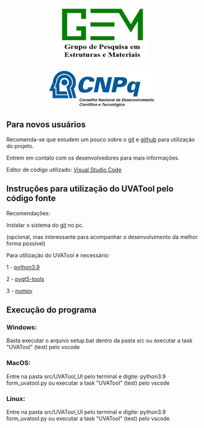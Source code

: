 <p align="center">
  <img src="https://raw.githubusercontent.com/arthurbg951/UVATool/main/src/icons/GEM.jpeg" style="height: 150px;">
</p>
<p align="center">
  <img src="https://raw.githubusercontent.com/arthurbg951/UVATool/main/src/icons/CNPQ.jpeg" style="height: 100px;">
</p>
 

## Para novos usuários

Recomenda-se que estudem um pouco sobre o <a href="https://pt.wikipedia.org/wiki/Git">git</a> e <a href="https://pt.wikipedia.org/wiki/GitHub">github</a> para utilização do projeto.

Entrem em contato com os desenvolvedores para mais informações.

Editor de código utilizado: <a href="https://code.visualstudio.com/download">Visual Studio Code</a>

## Instruções para utilização do UVATool pelo código fonte

Recomendações:

Instalar o sistema do <a href="https://git-scm.com/downloads">git</a> no pc.

(opcional, mas interessante para acompanhar o desenvolvimento da melhor forma possível)

Para utilização do UVATool é necessário: 

1 - <a href="https://www.python.org/downloads/">python3.9</a>

2 - <a href="https://pypi.org/project/pyqt5-tools/">pyqt5-tools</a>

3 - <a href="https://pypi.org/project/numpy/">numpy</a>

## Execução do programa

### Windows:
 Basta executar o arquivo setup.bat dentro da pasta src ou executar a task "UVATool" (test) pelo vscode

### MacOS: 
 Entre na pasta src/UVATool_UI pelo terminal e digite: python3.9 form_uvatool.py ou executar a task "UVATool" (test) pelo vscode

### Linux: 
 Entre na pasta src/UVATool_UI pelo terminal e digite: python3.9 form_uvatool.py ou executar a task "UVATool" (test) pelo vscode

